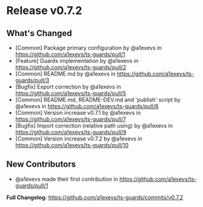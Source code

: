 # Release v0.7.2
## What's Changed
* [Common] Package primary configuration by @a1exevs in https://github.com/a1exevs/ts-guards/pull/1
* [Feature] Guards implementation by @a1exevs in https://github.com/a1exevs/ts-guards/pull/2
* [Common] README.md by @a1exevs in https://github.com/a1exevs/ts-guards/pull/3
* [Bugfix] Export correction by @a1exevs in https://github.com/a1exevs/ts-guards/pull/5
* [Common] README.md, README-DEV.md and 'publish' script by @a1exevs in https://github.com/a1exevs/ts-guards/pull/6
* [Common] Version increase v0.7.1 by @a1exevs in https://github.com/a1exevs/ts-guards/pull/7
* [Bugfix] Import correction (relative path using) by @a1exevs in https://github.com/a1exevs/ts-guards/pull/9
* [Common] Version increase v0.7.2 by @a1exevs in https://github.com/a1exevs/ts-guards/pull/10

## New Contributors
* @a1exevs made their first contribution in https://github.com/a1exevs/ts-guards/pull/1

**Full Changelog**: https://github.com/a1exevs/ts-guards/commits/v0.7.2